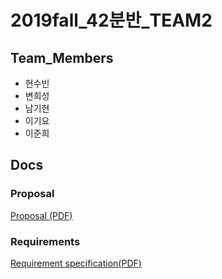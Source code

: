# 2019fall_42분반_TEAM2

## Team_Members
- 현수빈
- 변희성
- 남기현
- 이기요
- 이준희

## Docs

### Proposal

[Proposal (PDF)](docs/proposal.pdf)

### Requirements

[Requirement specification(PDF)](docs/requirement.pdf)

